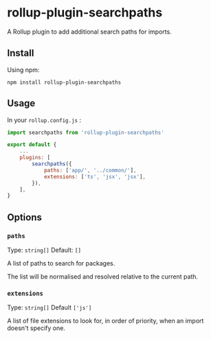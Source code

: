 # rollup-plugin-searchpaths

A Rollup plugin to add additional search paths for imports.

## Install

Using npm:

```console
npm install rollup-plugin-searchpaths
```

## Usage

In your `rollup.config.js` :

```js
import searchpaths from 'rollup-plugin-searchpaths'

export default {
    ...
    plugins: [
        searchpaths({
            paths: ['app/', '../common/'],
            extensions: ['ts', 'jsx', 'jsx'],
        }),
    ],
}
```

## Options

### `paths`

Type: `string[]`
Default: `[]`

A list of paths to search for packages.

The list will be normalised and resolved relative to the current path.


### `extensions`

Type: `string[]`
Default `['js']`

A list of file extensions to look for, in order of priority, when an import
doesn't specify one.

